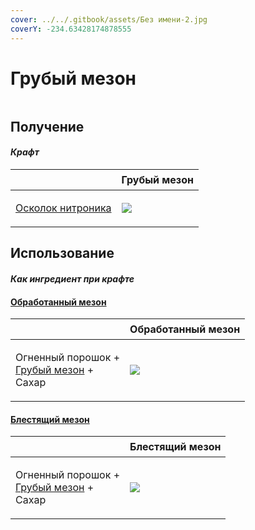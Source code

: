 ```yaml
---
cover: ../../.gitbook/assets/Без имени-2.jpg
coverY: -234.63428174878555
---
```


# Грубый мезон

<figure><img src="../../.gitbook/assets/meson_1_128.png" alt=""><figcaption></figcaption></figure>

## Получение

#### _Крафт_

| ㅤ                                                         |  Грубый мезон                           |
| --------------------------------------------------------- | --------------------------------------- |
| <p><a href="nitronic_nugget.md">Осколок нитроника</a></p> | ![](../../.gitbook/assets/meson\_1.png) |

## Использование

#### _Как ингредиент при крафте_

#### [Обработанный мезон](meson_2.md)

| ㅤ                                                                             |  Обработанный мезон                     |
| ----------------------------------------------------------------------------- | --------------------------------------- |
| <p>Огненный порошок +<br><a href="meson_1.md">Грубый мезон</a> +<br>Сахар</p> | ![](../../.gitbook/assets/meson\_2.png) |

#### [Блестящий мезон](meson_3.md)

| ㅤ                                                                             |  Блестящий мезон                        |
| ----------------------------------------------------------------------------- | --------------------------------------- |
| <p>Огненный порошок +<br><a href="meson_1.md">Грубый мезон</a> +<br>Сахар</p> | ![](../../.gitbook/assets/meson\_3.png) |

